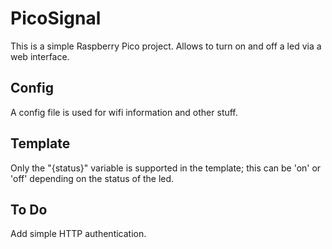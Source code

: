 # PicoSignal

This is a simple Raspberry Pico project.
Allows to turn on and off a led via a web interface.

## Config

A config file is used for wifi information and other stuff.

## Template

Only the "{status}" variable is supported in the template; this can be 'on' or 'off' depending on the status of the led.

## To Do

Add simple HTTP authentication.
